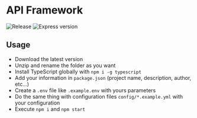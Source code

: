 # API Framework
![Release](https://img.shields.io/github/v/release/Lelberto/api-framework?style=flat-square)
![Express version](https://img.shields.io/github/package-json/dependency-version/Lelberto/api-framework/express?style=flat-square)

## Usage
- Download the latest version
- Unzip and rename the folder as you want
- Install TypeScript globally with `npm i -g typescript`
- Add your information in `package.json` (project name, description, author, etc...)
- Create a `.env` file like `.example.env` with yours parameters
- Do the same thing with configuration files `config/*.example.yml` with your configuration
- Execute `npm i` and `npm start`
